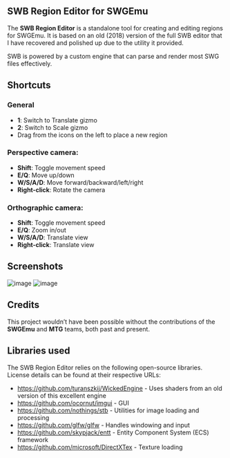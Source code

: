 ## SWB Region Editor for SWGEmu

The **SWB Region Editor** is a standalone tool for creating and editing regions for SWGEmu. It is based on an old (2018) version of the full SWB editor that I have recovered and polished up due to the utility it provided.

SWB is powered by a custom engine that can parse and render most SWG files effectively.

## Shortcuts

### General
- **1**: Switch to Translate gizmo
- **2**: Switch to Scale gizmo
- Drag from the icons on the left to place a new region

### Perspective camera:
- **Shift**: Toggle movement speed
- **E/Q**: Move up/down
- **W/S/A/D**: Move forward/backward/left/right
- **Right-click**: Rotate the camera

### Orthographic camera:
- **Shift**: Toggle movement speed
- **E/Q**: Zoom in/out
- **W/S/A/D**: Translate view
- **Right-click**: Translate view

## Screenshots

![image](https://github.com/user-attachments/assets/b958acad-18fb-46fe-a78a-f66397ad44c6)
![image](https://github.com/user-attachments/assets/8333de4f-7613-46ce-83c5-6f965db727b2)

## Credits

This project wouldn’t have been possible without the contributions of the **SWGEmu** and **MTG** teams, both past and present. 

## Libraries used

The SWB Region Editor relies on the following open-source libraries. License details can be found at their respective URLs:

 - https://github.com/turanszkij/WickedEngine - Uses shaders from an old version of this excellent engine
 - https://github.com/ocornut/imgui - GUI
 - https://github.com/nothings/stb - Utilities for image loading and processing
 - https://github.com/glfw/glfw - Handles windowing and input
 - https://github.com/skypjack/entt - Entity Component System (ECS) framework
 - https://github.com/microsoft/DirectXTex - Texture loading

